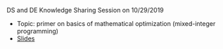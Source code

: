 DS and DE Knowledge Sharing Session on 10/29/2019
- Topic: primer on basics of mathematical optimization (mixed-integer programming)
- [Slides](mip_slides.pdf)
